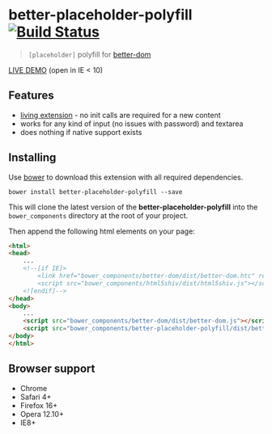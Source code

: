 # better-placeholder-polyfill [![Build Status](https://api.travis-ci.org/chemerisuk/better-placeholder-polyfill.png?branch=master)](http://travis-ci.org/chemerisuk/better-placeholder-polyfill)
> `[placeholder]` polyfill for [better-dom](https://github.com/chemerisuk/better-dom)

[LIVE DEMO](http://chemerisuk.github.io/better-placeholder-polyfill/) (open in IE < 10)

## Features
* [living extension](https://github.com/chemerisuk/better-dom/wiki/Living-extensions) - no init calls are required for a new content
* works for any kind of input (no issues with password) and textarea
* does nothing if native support exists

## Installing
Use [bower](http://bower.io/) to download this extension with all required dependencies.

    bower install better-placeholder-polyfill --save

This will clone the latest version of the __better-placeholder-polyfill__ into the `bower_components` directory at the root of your project.

Then append the following html elements on your page:

```html
<html>
<head>
    ...
    <!--[if IE]>
        <link href="bower_components/better-dom/dist/better-dom.htc" rel="htc" />
        <script src="bower_components/html5shiv/dist/html5shiv.js"></script>
    <![endif]-->
</head>
<body>
    ...
    <script src="bower_components/better-dom/dist/better-dom.js"></script>
    <script src="bower_components/better-placeholder-polyfill/dist/better-placeholder-polyfill.js"></script>
</body>
</html>
```

## Browser support
* Chrome
* Safari 4+
* Firefox 16+
* Opera 12.10+
* IE8+
